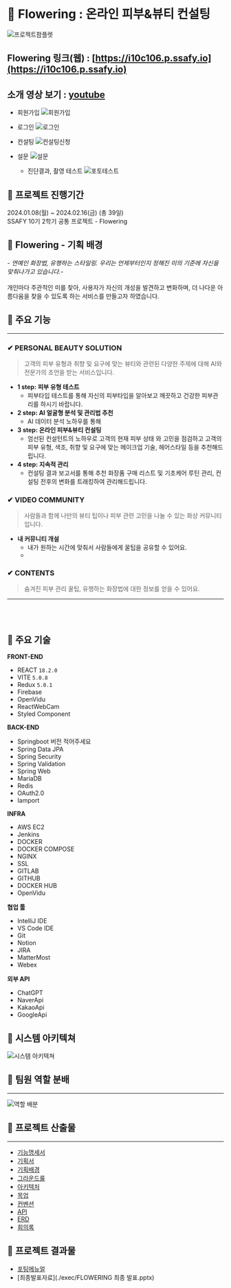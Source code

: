 # 🌸 Flowering : 온라인 피부&뷰티 컨설팅

![프로젝트팜플렛](https://lab.ssafy.com/s10-webmobile1-sub2/S10P12C106/-/raw/develop/docs/img/Pamphlet.png?ref_type=heads)


## Flowering 링크(웹) : [https://i10c106.p.ssafy.io](https://i10c106.p.ssafy.io)
## 소개 영상 보기 : [youtube](https://youtu.be/Eyb5xEbmk2A)
* 회원가입
  ![회원가입](/uploads/f912361a5d2da43f851403ec51f7f63d/회원가입.gif)

* 로그인
  ![로그인](/uploads/b097b9bcd5360771e9120042ddd289ab/로그인.gif)

* 컨설팅
  ![컨설팅신청](/uploads/c9664698ec6aa83cc8845246a57dd554/컨설팅신청.gif)

* 설문
  ![설문](/uploads/13029f5ed0cf0ece1b5d3f96b859b164/설문.gif)

  * 진단결과, 촬영 테스트
  ![포토테스트](/uploads/066aef4f6bc44a835d418d2dd945df68/포토테스트.gif)

## 🌷 프로젝트 진행기간
2024.01.08(월) ~ 2024.02.16(금) (총 39일) <br>
SSAFY 10기 2학기 공통 프로젝트 - Flowering
</br>

## 🌷 Flowering - 기획 배경
*- 연예인 화장법, 유행하는 스타일링. 우리는 언제부터인지 정해진 미의 기준에 자신을 맞춰나가고 있습니다.-* <br></br>
개인마다 주관적인 미를 찾아, 사용자가 자신의 개성을 발견하고 변화하며, 더 나다운 아름다움을 찾을 수 있도록 하는 서비스를 만들고자 하였습니다.


## 🌷 주요 기능

---
### ✔ PERSONAL BEAUTY SOLUTION
> 고객의 피부 유형과 취향 및 요구에 맞는 뷰티와 관련된 다양한 주제에 대해 AI와 전문가의 조언을 받는 서비스입니다.
- **1 step: 피부 유형 테스트** 
  - 피부타입 테스트를 통해 자신의 피부타입을 알아보고 깨끗하고 건강한 피부관리를 하시기 바랍니다.
- **2 step: AI 얼굴형 분석 및 관리법 추천**
  - AI 데이터 분석 노하우를 통해 
- **3 step: 온라인 피부&뷰티 컨설팅**
  - 엄선된 컨설턴트의 노하우로 고객의 현재 피부 상태
    와 고민을 점검하고 고객의 피부 유형, 색조, 취향 및 요구에 맞는 메이크업 기술, 헤어스타일 등을
    추천해드립니다.
- **4 step: 지속적 관리**
  - 컨설팅 결과 보고서를 통해 추천 화장품 구매 리스트 및 기초케어 루틴 관리, 컨설팅 전후의 변화를 트래킹하여 관리해드립니다. 

### ✔ VIDEO COMMUNITY
> 사람들과 함께 나만의 뷰티 팁이나 피부 관련 고민을 나눌 수 있는 화상 커뮤니티입니다.
- **내 커뮤니티 개설**
  - 내가 원하는 시간에 맞춰서 사람들에게 꿀팁을 공유할 수 있어요.
  - 

### ✔ CONTENTS
> 숨겨진 피부 관리 꿀팁, 유행하는 화장법에 대한 정보를 얻을 수 있어요.

---

<br></br>

## 🌷 주요 기술

**FRONT-END**
- REACT `18.2.0`
- VITE  `5.0.8`
- Redux `5.0.1`
- Firebase 
- OpenVidu
- ReactWebCam
- Styled Component

**BACK-END**
- Springboot 버전 적어주세요
- Spring Data JPA
- Spring Security
- Spring Validation
- Spring Web
- MariaDB
- Redis
- OAuth2.0
- Iamport


**INFRA**
- AWS EC2
- Jenkins
- DOCKER
- DOCKER COMPOSE
- NGINX
- SSL
- GITLAB
- GITHUB
- DOCKER HUB
- OpenVidu

**협업 툴**
- IntelliJ IDE
- VS Code IDE
- Git
- Notion
- JIRA
- MatterMost
- Webex

**외부 API**
- ChatGPT
- NaverApi
- KakaoApi
- GoogleApi


## 🌷 시스템 아키텍쳐

![시스템 아키텍쳐](https://lab.ssafy.com/s10-webmobile1-sub2/S10P12C106/-/raw/develop/docs/img/%EC%95%84%ED%82%A4%ED%85%8D%EC%B2%98.png?ref_type=heads)

## 🌷 팀원 역할 분배
---
![역할 배분](https://lab.ssafy.com/s10-webmobile1-sub2/S10P12C106/-/raw/develop/docs/img/C106%ED%8C%80%EC%97%AD%ED%95%A0.png?ref_type=heads)

## 🌷 프로젝트 산출물
---
- [기능명세서](./docs/기능명세서.md)
- [기획서](./docs/기획서.md)
- [기획배경](./docs/기획배경.md)
- [그라운드룰](./docs/그라운드룰.md)
- [아키텍처](./docs/서비스_아키텍처.md)
- [목업](./docs/목업.md)
- [컨벤션](./docs/컨벤션.md)
- [API](./docs/API.md)
- [ERD](./docs/ERD.md)
- [회의록](./docs/회의록.md)


## 🌷 프로젝트 결과물
- [포팅메뉴얼](./exec/Flowering_포팅_메뉴얼.docx)
- [최종발표자료](./exec/FLOWERING 최종 발표.pptx)
